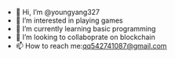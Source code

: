 - 👋 Hi, I’m @youngyang327
- 👀 I’m interested in playing games
- 🌱 I’m currently learning basic programming
- 💞️ I’m looking to collaboprate on blockchain
- 📫 How to reach me:qq542741087@gmail.com

<!---
youngyang327/youngyang327 is a ✨ special ✨ repository because its `README.md` (this file) appears on your GitHub profile.
You can click the Preview link to take a look at your changes.
--->
